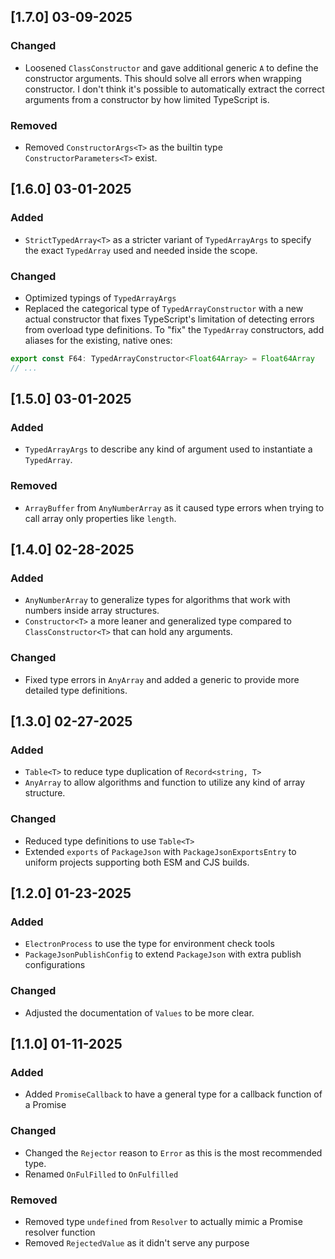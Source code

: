 ## [1.7.0] 03-09-2025

### Changed

-   Loosened `ClassConstructor` and gave additional generic `A` to define the constructor arguments. This should solve all errors when wrapping constructor. I don't think it's possible to automatically extract the correct arguments from a constructor by how limited TypeScript is.

### Removed

-   Removed `ConstructorArgs<T>` as the builtin type `ConstructorParameters<T>` exist.

## [1.6.0] 03-01-2025

### Added

-   `StrictTypedArray<T>` as a stricter variant of `TypedArrayArgs` to specify the exact `TypedArray` used and needed inside the scope.

### Changed

-   Optimized typings of `TypedArrayArgs`
-   Replaced the categorical type of `TypedArrayConstructor` with a new actual constructor that fixes TypeScript's limitation of detecting errors from overload type definitions. To "fix" the `TypedArray` constructors, add aliases for the existing, native ones:

```typescript
export const F64: TypedArrayConstructor<Float64Array> = Float64Array
// ...
```

## [1.5.0] 03-01-2025

### Added

-   `TypedArrayArgs` to describe any kind of argument used to instantiate a `TypedArray`.

### Removed

-   `ArrayBuffer` from `AnyNumberArray` as it caused type errors when trying to call array only properties like `length`.

## [1.4.0] 02-28-2025

### Added

-   `AnyNumberArray` to generalize types for algorithms that work with numbers inside array structures.
-   `Constructor<T>` a more leaner and generalized type compared to `ClassConstructor<T>` that can hold any arguments.

### Changed

-   Fixed type errors in `AnyArray` and added a generic to provide more detailed type definitions.

## [1.3.0] 02-27-2025

### Added

-   `Table<T>` to reduce type duplication of `Record<string, T>`
-   `AnyArray` to allow algorithms and function to utilize any kind of array structure.

### Changed

-   Reduced type definitions to use `Table<T>`
-   Extended `exports` of `PackageJson` with `PackageJsonExportsEntry` to uniform projects supporting both ESM and CJS builds.

## [1.2.0] 01-23-2025

### Added

-   `ElectronProcess` to use the type for environment check tools
-   `PackageJsonPublishConfig` to extend `PackageJson` with extra publish configurations

### Changed

-   Adjusted the documentation of `Values` to be more clear.

## [1.1.0] 01-11-2025

### Added

-   Added `PromiseCallback` to have a general type for a callback function of a Promise

### Changed

-   Changed the `Rejector` reason to `Error` as this is the most recommended type.
-   Renamed `OnFulFilled` to `OnFulfilled`

### Removed

-   Removed type `undefined` from `Resolver` to actually mimic a Promise resolver function
-   Removed `RejectedValue` as it didn't serve any purpose
